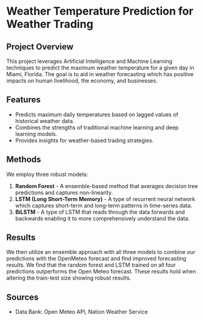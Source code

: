 # Weather Temperature Prediction for Weather Trading

## Project Overview
This project leverages Artificial Intelligence and Machine Learning techniques to predict the maximum weather temperature for a given day in Miami, Florida. The goal is to aid in weather forecasting which has positive impacts on human livelihood, the economy, and businesses.

## Features
- Predicts maximum daily temperatures based on lagged values of historical weather data.
- Combines the strengths of traditional machine learning and deep learning models.
- Provides insights for weather-based trading strategies.

## Methods
We employ three robust models:
1. **Random Forest** - A ensemble-based method that averages decision tree predictions and captures non-linearity.
2. **LSTM (Long Short-Term Memory)** - A type of recurrent neural network which captures short-term and long-term patterns in time-series data.
3. **BiLSTM** - A type of LSTM that reads through the data forwards and backwards enabling it to more comprehensively understand the data.

## Results
We then utilize an ensemble approach with all three models to combine our predictions with the OpenMeteo forecast and find improved forecasting results. We find that the random forest and LSTM trained on all four predictions outperforms the Open Meteo forecast. These results hold when altering the train-test size showing robust results.

## Sources
- Data Bank: Open Meteo API, Nation Weather Service

